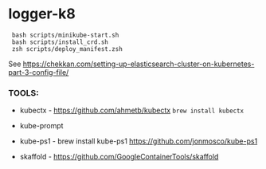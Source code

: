 # logger-k8

     bash scripts/minikube-start.sh
     bash scripts/install_crd.sh
     zsh scripts/deploy_manifest.zsh

See https://chekkan.com/setting-up-elasticsearch-cluster-on-kubernetes-part-3-config-file/

### TOOLS:

- kubectx - https://github.com/ahmetb/kubectx
  ```brew install kubectx```

- kube-prompt
- kube-ps1 - brew install kube-ps1 https://github.com/jonmosco/kube-ps1
- skaffold - https://github.com/GoogleContainerTools/skaffold